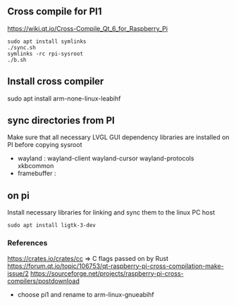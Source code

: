 ## Cross compile for PI1

https://wiki.qt.io/Cross-Compile_Qt_6_for_Raspberry_Pi
```
sudo apt install symlinks 
./sync.sh
symlinks -rc rpi-sysroot
./b.sh
```

## Install cross compiler 
sudo apt install arm-none-linux-leabihf
## sync directories from PI
Make sure that all necessary LVGL GUI dependency libraries are installed on PI before copying sysroot 
- wayland : wayland-client wayland-cursor wayland-protocols xkbcommon
- framebuffer :

## on pi
Install necessary libraries for linking and sync them to the linux PC host
```
sudo apt install ligtk-3-dev
```
### References
https://crates.io/crates/cc => C flags passed on by Rust
https://forum.qt.io/topic/106753/qt-raspberry-pi-cross-compilation-make-issue/2
https://sourceforge.net/projects/raspberry-pi-cross-compilers/postdownload 
- choose pi1 and rename to arm-linux-gnueabihf